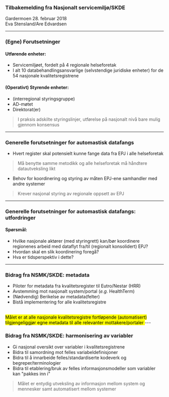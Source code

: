 ### Tilbakemelding fra Nasjonalt servicemiljø/SKDE
Gardermoen 28. februar 2018
<br>
Eva Stensland/Are Edvardsen

---

### (Egne) Forutsetninger
#### Utførende enheter:
- Servicemiljøet, fordelt på 4 regionale helseforetak
- I alt 10 databehandlingsansvarlige (selvstendige juridiske enheter) for de 54 nasjonale kvalitetsregistrene
#### (Operativt) Styrende enheter:
- (interregional styringsgruppe)
- AD-møtet
- Direktorat(er)

> I praksis adskilte styringslinjer, utførelse på nasjonalt nivå bare mulig gjennom konsensus

---

### Generelle forutsetninger for automastisk datafangs

- Hvert register skal potensielt kunne fange data fra EPJ i alle helseforetak

> Må benytte samme metodikk og alle helseforetak må håndtere datautveksling likt

- Behov for koordinering og styring av måten EPJ-ene samhandler med andre systemer

> Krever nasjonal styring av regionale oppsett av EPJ

---

### Generelle forutsetninger for automastisk datafangs: utfordringer

#### Spørsmål:
- Hvilke nasjonale aktører (med styringrett) kan/bør koordinere regionenes arbeid med dataflyt fra/til (regionalt konsolidert) EPJ?
- Hvordan skal en slik koordinering foregå?
- Hva er tidsperspektiv i dette?

---

### Bidrag fra NSMK/SKDE: metadata
- Piloter for metadata fra kvalitetsregister til Eutro/Nestar (HRR)
- Avstemming mot nasjonalt system/portal (*e.g.* HealthTerm)
- (Nødvendig) Berikelse av metadata(felter)
- Bistå implementering for alle kvalitetsregistre
<br>
<mark>
Målet er at alle nasjonale kvalitetsregistre fortløpende (automatisert) tilgjengeliggjør egne metadata til alle relevanter mottakere/portaler
</mark>
---


### Bidrag fra NSMK/SKDE: harmonisering av variabler
- Gi nasjonal oversikt over variabler i kvalitetsregistrene
- Bidra til samordning mot felles variabeldefinisjoner
- Bidra til å innarbeide felles/standardiserte kodeverk og begreper/terminologier
- Bidra til etablering/bruk av felles informasjonsmodeller som variabler kan "pakkes inn i"

> Målet er entydig utveksling av informasjon mellom system og mennesker samt automatisert mellom systemer